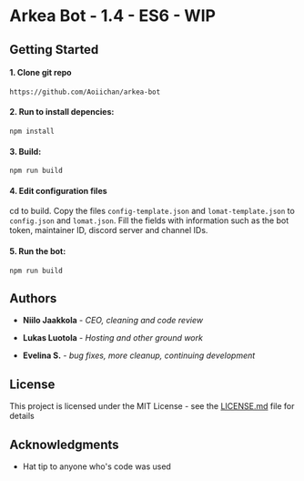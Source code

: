 # Arkea Bot - 1.4 - ES6 - WIP

## Getting Started

#### 1. Clone git repo
```
https://github.com/Aoiichan/arkea-bot
```
#### 2. Run to install depencies:

```
npm install
```

#### 3. Build:

```
npm run build
```
#### 4. Edit configuration files 
cd to build.
Copy the files `config-template.json` and `lomat-template.json` to `config.json` and `lomat.json`. Fill the fields with information such as the bot token, maintainer ID, discord server and channel IDs. 

#### 5. Run the bot:

```
npm run build
```

## Authors

* **Niilo Jaakkola** - *CEO, cleaning and code review*
* **Lukas Luotola** - *Hosting and other ground work*

* **Evelina S.** - *bug fixes, more cleanup, continuing development*

## License

This project is licensed under the MIT License - see the [LICENSE.md](LICENSE.md) file for details

## Acknowledgments

* Hat tip to anyone who's code was used
